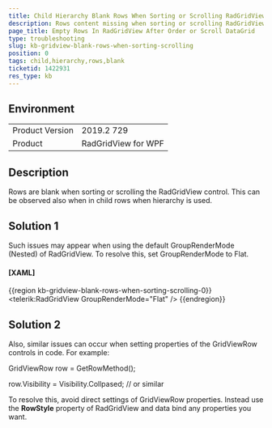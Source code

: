 ```yaml
---
title: Child Hierarchy Blank Rows When Sorting or Scrolling RadGridView
description: Rows content missing when sorting or scrolling RadGridView control
page_title: Empty Rows In RadGridView After Order or Scroll DataGrid
type: troubleshooting
slug: kb-gridview-blank-rows-when-sorting-scrolling
position: 0
tags: child,hierarchy,rows,blank
ticketid: 1422931
res_type: kb
---
```


## Environment
<table>
    <tbody>
	    <tr>
	    	<td>Product Version</td>
	    	<td>2019.2 729</td>
	    </tr>
	    <tr>
	    	<td>Product</td>
	    	<td>RadGridView for WPF</td>
	    </tr>
    </tbody>
</table>

## Description

Rows are blank when sorting or scrolling the RadGridView control. This can be observed also when in child rows when hierarchy is used.

## Solution 1

Such issues may appear when using the default GroupRenderMode (Nested) of RadGridView. To resolve this, set GroupRenderMode to Flat.

#### __[XAML]__
{{region kb-gridview-blank-rows-when-sorting-scrolling-0}}
	<telerik:RadGridView GroupRenderMode="Flat" />
{{endregion}}

## Solution 2

Also, similar issues can occur when setting properties of the GridViewRow controls in code. For example:

GridViewRow row = GetRowMethod();  

row.Visibility = Visibility.Collpased; // or similar

To resolve this, avoid direct settings of GridViewRow properties. Instead use the __RowStyle__ property of RadGridView and data bind any properties you want.
